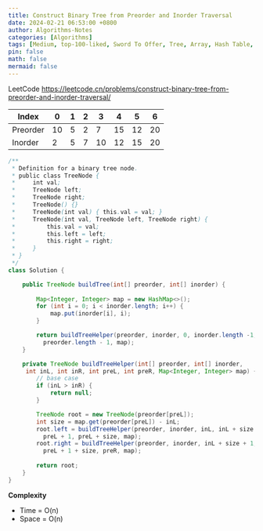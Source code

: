 ```yaml
---
title: Construct Binary Tree from Preorder and Inorder Traversal
date: 2024-02-21 06:53:00 +0800
author: Algorithms-Notes
categories: [Algorithms]
tags: [Medium, top-100-liked, Sword To Offer, Tree, Array, Hash Table, Divide and Conquer, Binary Tree]
pin: false
math: false
mermaid: false
---
```


LeetCode <https://leetcode.cn/problems/construct-binary-tree-from-preorder-and-inorder-traversal/>

| Index | 0 | 1 | 2 | 3 | 4 | 5 | 6 |
|-------|---|---|---|---|---|---|---|
| Preorder | 10 | 5 | 2 | 7 | 15 | 12 | 20 |
| Inorder | 2 | 5 | 7 | 10 | 12 | 15 | 20 |


```java
/**
 * Definition for a binary tree node.
 * public class TreeNode {
 *     int val;
 *     TreeNode left;
 *     TreeNode right;
 *     TreeNode() {}
 *     TreeNode(int val) { this.val = val; }
 *     TreeNode(int val, TreeNode left, TreeNode right) {
 *         this.val = val;
 *         this.left = left;
 *         this.right = right;
 *     }
 * }
 */
class Solution {

    public TreeNode buildTree(int[] preorder, int[] inorder) {
      
        Map<Integer, Integer> map = new HashMap<>();
        for (int i = 0; i < inorder.length; i++) {
            map.put(inorder[i], i);
        }

        return buildTreeHelper(preorder, inorder, 0, inorder.length -1, 0, 
          preorder.length - 1, map);
    }

    private TreeNode buildTreeHelper(int[] preorder, int[] inorder,
     int inL, int inR, int preL, int preR, Map<Integer, Integer> map) {
        // base case
        if (inL > inR) {
            return null;
        }

        TreeNode root = new TreeNode(preorder[preL]);
        int size = map.get(preorder[preL]) - inL;
        root.left = buildTreeHelper(preorder, inorder, inL, inL + size -1, 
          preL + 1, preL + size, map);
        root.right = buildTreeHelper(preorder, inorder, inL + size + 1, inR, 
          preL + 1 + size, preR, map);
        
        return root;
    }
}
```

**Complexity**

* Time = O(n) 
* Space = O(n) 